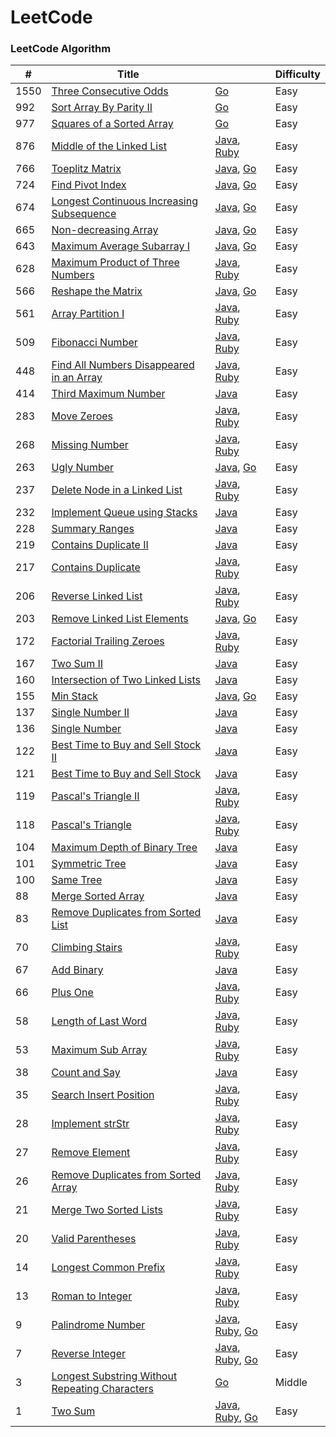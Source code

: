 LeetCode
========

### LeetCode Algorithm

| # | Title | | Difficulty|
|---| ----- | -------- | -------- |
|1550|[Three Consecutive Odds](https://leetcode-cn.com/problems/three-consecutive-odds/) | [Go](https://github.com/xiao2shiqi/leetcode/blob/master/go/1550.go) | Easy
|992|[Sort Array By Parity II](https://leetcode-cn.com/problems/sort-array-by-parity-ii/) | [Go](https://github.com/xiao2shiqi/leetcode/blob/master/go/992.go) | Easy
|977|[Squares of a Sorted Array](https://leetcode-cn.com/problems/squares-of-a-sorted-array/) | [Go](https://github.com/xiao2shiqi/leetcode/blob/master/go/977.go) | Easy
|876|[Middle of the Linked List](https://leetcode-cn.com/problems/middle-of-the-linked-list/) | [Java](https://github.com/xiao2shiqi/leetcode/blob/master/src/main/java/S876.java), [Ruby](https://github.com/xiao2shiqi/leetcode/blob/master/ruby/876.rb) | Easy
|766|[Toeplitz Matrix](https://leetcode-cn.com/problems/toeplitz-matrix/) | [Java](https://github.com/xiao2shiqi/leetcode/blob/master/src/main/java/S766.java), [Go](https://github.com/xiao2shiqi/leetcode/blob/master/go/766.go) | Easy
|724|[Find Pivot Index](https://leetcode-cn.com/problems/find-pivot-index/) | [Java](https://github.com/xiao2shiqi/leetcode/blob/master/src/main/java/S724.java), [Go](https://github.com/xiao2shiqi/leetcode/blob/master/go/724.go) | Easy
|674|[Longest Continuous Increasing Subsequence](https://leetcode-cn.com/problems/longest-continuous-increasing-subsequence/) | [Java](https://github.com/xiao2shiqi/leetcode/blob/master/src/main/java/S674.java), [Go](https://github.com/xiao2shiqi/leetcode/blob/master/go/674.go) | Easy
|665|[Non-decreasing Array](https://leetcode-cn.com/problems/non-decreasing-array//) | [Java](https://github.com/xiao2shiqi/leetcode/blob/master/src/main/java/S665.java), [Go](https://github.com/xiao2shiqi/leetcode/blob/master/go/665.go) | Easy
|643|[Maximum Average Subarray I](https://leetcode-cn.com/problems/maximum-average-subarray-i/) | [Java](https://github.com/xiao2shiqi/leetcode/blob/master/src/main/java/S643.java), [Go](https://github.com/xiao2shiqi/leetcode/blob/master/go/643.go) | Easy
|628|[Maximum Product of Three Numbers](https://leetcode-cn.com/problems/maximum-product-of-three-numbers/) | [Java](https://github.com/xiao2shiqi/leetcode/blob/master/src/main/java/S628.java), [Ruby](https://github.com/xiao2shiqi/leetcode/blob/master/ruby/628.rb) | Easy
|566|[Reshape the Matrix](https://leetcode-cn.com/problems/reshape-the-matrix/) | [Java](https://github.com/xiao2shiqi/leetcode/blob/master/src/main/java/S566.java), [Go](https://github.com/xiao2shiqi/leetcode/blob/master/go/566.go) | Easy
|561|[Array Partition I](https://leetcode-cn.com/problems/array-partition-i/) | [Java](https://github.com/xiao2shiqi/leetcode/blob/master/src/main/java/S561.java), [Ruby](https://github.com/xiao2shiqi/leetcode/blob/master/ruby/561.rb) | Easy
|509|[Fibonacci Number](https://leetcode-cn.com/problems/fibonacci-number/) | [Java](https://github.com/xiao2shiqi/leetcode/blob/master/src/main/java/S509.java), [Ruby](https://github.com/xiao2shiqi/leetcode/blob/master/ruby/509.rb) | Easy
|448|[Find All Numbers Disappeared in an Array](https://leetcode-cn.com/problems/find-all-numbers-disappeared-in-an-array/) | [Java](https://github.com/xiao2shiqi/leetcode/blob/master/src/main/java/S448.java), [Ruby](https://github.com/xiao2shiqi/leetcode/blob/master/ruby/448.rb) | Easy
|414|[Third Maximum Number](https://leetcode-cn.com/problems/third-maximum-number/) | [Java](https://github.com/xiao2shiqi/leetcode/blob/master/src/main/java/S414.java) | Easy
|283|[Move Zeroes](https://leetcode-cn.com/problems/move-zeroes/) | [Java](https://github.com/xiao2shiqi/leetcode/blob/master/src/main/java/S283.java), [Ruby](https://github.com/xiao2shiqi/leetcode/blob/master/ruby/283.rb) | Easy
|268|[Missing Number](https://leetcode-cn.com/problems/missing-number/) | [Java](https://github.com/xiao2shiqi/leetcode/blob/master/src/main/java/S268.java), [Ruby](https://github.com/xiao2shiqi/leetcode/blob/master/ruby/268.rb) | Easy
|263|[Ugly Number](https://leetcode-cn.com/problems/ugly-number/) | [Java](https://github.com/xiao2shiqi/leetcode/blob/master/src/main/java/S263.java), [Go](https://github.com/xiao2shiqi/leetcode/blob/master/go/263.go) | Easy
|237|[Delete Node in a Linked List](https://leetcode-cn.com/problems/delete-node-in-a-linked-list/) | [Java](https://github.com/xiao2shiqi/leetcode/blob/master/src/main/java/S237.java), [Ruby](https://github.com/xiao2shiqi/leetcode/blob/master/ruby/237.rb) | Easy
|232|[Implement Queue using Stacks](https://leetcode-cn.com/problems/implement-queue-using-stacks/) | [Java](https://github.com/xiao2shiqi/leetcode/blob/master/src/main/java/S232.java) | Easy
|228|[Summary Ranges](https://leetcode-cn.com/problems/summary-ranges/ ) | [Java](https://github.com/xiao2shiqi/leetcode/blob/master/src/main/java/S228.java) | Easy
|219|[Contains Duplicate II](https://leetcode-cn.com/problems/contains-duplicate-ii/) | [Java](https://github.com/xiao2shiqi/leetcode/blob/master/src/main/java/S219.java) | Easy
|217|[Contains Duplicate](https://leetcode-cn.com/problems/contains-duplicate/) | [Java](https://github.com/xiao2shiqi/leetcode/blob/master/src/main/java/S217.java), [Ruby](https://github.com/xiao2shiqi/leetcode/blob/master/ruby/217.rb) | Easy
|206|[Reverse Linked List  ](https://leetcode-cn.com/problems/reverse-linked-list/) | [Java](https://github.com/xiao2shiqi/leetcode/blob/master/src/main/java/S206.java), [Ruby](https://github.com/xiao2shiqi/leetcode/blob/master/ruby/206.rb) | Easy
|203|[Remove Linked List Elements](https://leetcode-cn.com/problems/remove-linked-list-elements/) | [Java](https://github.com/xiao2shiqi/leetcode/blob/master/src/main/java/S203.java), [Go](https://github.com/xiao2shiqi/leetcode/blob/master/go/203.go) | Easy
|172|[Factorial Trailing Zeroes](https://leetcode-cn.com/problems/factorial-trailing-zeroes/submissions/) | [Java](https://github.com/xiao2shiqi/leetcode/blob/master/src/main/java/S172.java), [Ruby](https://github.com/xiao2shiqi/leetcode/blob/master/ruby/172.rb) | Easy
|167|[Two Sum II](https://leetcode-cn.com/problems/two-sum-ii-input-array-is-sorted/)| [Java](https://github.com/xiao2shiqi/leetcode/blob/master/src/main/java/S167.java) | Easy
|160|[Intersection of Two Linked Lists](https://leetcode-cn.com/problems/intersection-of-two-linked-lists/)| [Java](https://github.com/xiao2shiqi/leetcode/blob/master/src/main/java/S160.java) | Easy
|155|[Min Stack](https://leetcode-cn.com/problems/min-stack/)| [Java](https://github.com/xiao2shiqi/leetcode/blob/master/src/main/src/main/java/Salgorithms/src/main/java/Smedium/155.java), [Go](https://github.com/xiao2shiqi/leetcode/blob/master/go/155.go) | Easy
|137|[Single Number II](https://leetcode-cn.com/problems/single-number-ii/)| [Java](https://github.com/xiao2shiqi/leetcode/blob/master/src/main/src/main/java/Salgorithms/src/main/java/Smedium/137.java) | Easy
|136|[Single Number](https://leetcode-cn.com/problems/single-number/)| [Java](https://github.com/xiao2shiqi/leetcode/blob/master/src/main/java/S136.java) | Easy
|122|[Best Time to Buy and Sell Stock II](https://leetcode-cn.com/problems/best-time-to-buy-and-sell-stock-ii/)| [Java](https://github.com/xiao2shiqi/leetcode/blob/master/src/main/java/S122.java) | Easy
|121|[Best Time to Buy and Sell Stock](https://leetcode-cn.com/problems/best-time-to-buy-and-sell-stock/)| [Java](https://github.com/xiao2shiqi/leetcode/blob/master/src/main/java/S121.java) | Easy
|119|[Pascal's Triangle II](https://leetcode-cn.com/problems/pascals-triangle-ii/) | [Java](https://github.com/xiao2shiqi/leetcode/blob/master/src/main/java/S119.java), [Ruby](https://github.com/xiao2shiqi/leetcode/blob/master/ruby/119.rb)  | Easy
|118|[Pascal's Triangle](https://leetcode-cn.com/problems/pascals-triangle/submissions/)|[Java](https://github.com/xiao2shiqi/leetcode/blob/master/src/main/java/S118.java), [Ruby](https://github.com/xiao2shiqi/leetcode/blob/master/ruby/118.rb)  | Easy
|104|[Maximum Depth of Binary Tree](https://leetcode-cn.com/problems/maximum-depth-of-binary-tree/)| [Java](https://github.com/xiao2shiqi/leetcode/blob/master/src/main/java/S104.java) | Easy
|101|[Symmetric Tree](https://leetcode-cn.com/problems/symmetric-tree/)| [Java](https://github.com/xiao2shiqi/leetcode/blob/master/src/main/java/S101.java) | Easy
|100|[Same Tree](https://leetcode-cn.com/problems/same-tree/)| [Java](https://github.com/xiao2shiqi/leetcode/blob/master/src/main/java/S100.java) | Easy
|88|[Merge Sorted Array](https://leetcode-cn.com/problems/merge-sorted-array/)| [Java](https://github.com/xiao2shiqi/leetcode/blob/master/src/main/java/S88.java) | Easy
|83|[Remove Duplicates from Sorted List](https://leetcode-cn.com/problems/remove-duplicates-from-sorted-list/)| [Java](https://github.com/xiao2shiqi/leetcode/blob/master/src/main/java/S83.java) | Easy
|70|[Climbing Stairs](https://leetcode-cn.com/problems/climbing-stairs/)| [Java](https://github.com/xiao2shiqi/leetcode/blob/master/src/main/java/S70.java), [Ruby](https://github.com/xiao2shiqi/leetcode/blob/master/ruby/70.rb) | Easy
|67|[Add Binary](https://leetcode-cn.com/problems/add-binary/)| [Java](https://github.com/xiao2shiqi/leetcode/blob/master/src/main/java/S67.java) | Easy
|66|[Plus One](https://leetcode-cn.com/problems/plus-one/)| [Java](https://github.com/xiao2shiqi/leetcode/blob/master/src/main/java/S66.java), [Ruby](https://github.com/xiao2shiqi/leetcode/blob/master/ruby/66.rb) | Easy
|58|[Length of Last Word](https://leetcode-cn.com/problems/length-of-last-word/)| [Java](https://github.com/xiao2shiqi/leetcode/blob/master/src/main/java/S58.java), [Ruby](https://github.com/xiao2shiqi/leetcode/blob/master/ruby/58.rb)  | Easy
|53|[Maximum Sub Array](https://leetcode-cn.com/problems/maximum-subarray/)| [Java](https://github.com/xiao2shiqi/leetcode/blob/master/src/main/java/S53.java), [Ruby](https://github.com/xiao2shiqi/leetcode/blob/master/ruby/53.rb)  | Easy
|38|[Count and Say](https://leetcode-cn.com/problems/count-and-say/)| [Java](https://github.com/xiao2shiqi/leetcode/blob/master/src/main/java/S38.java) | Easy
|35|[Search Insert Position](https://leetcode-cn.com/problems/search-insert-position/)| [Java](https://github.com/xiao2shiqi/leetcode/blob/master/src/main/java/S35.java), [Ruby](https://github.com/xiao2shiqi/leetcode/blob/master/ruby/35.rb) | Easy
|28|[Implement strStr](https://leetcode-cn.com/problems/implement-strstr/)| [Java](https://github.com/xiao2shiqi/leetcode/blob/master/src/main/java/S28.java), [Ruby](https://github.com/xiao2shiqi/leetcode/blob/master/ruby/28.rb)  | Easy
|27|[Remove Element](https://leetcode-cn.com/problems/remove-element/)| [Java](https://github.com/xiao2shiqi/leetcode/blob/master/src/main/java/S27.java), [Ruby](https://github.com/xiao2shiqi/leetcode/blob/master/ruby/27.rb) | Easy
|26|[Remove Duplicates from Sorted Array](https://leetcode-cn.com/problems/remove-duplicates-from-sorted-array/)| [Java](https://github.com/xiao2shiqi/leetcode/blob/master/src/main/java/S26.java), [Ruby](https://github.com/xiao2shiqi/leetcode/blob/master/ruby/26.rb) | Easy
|21|[Merge Two Sorted Lists](https://leetcode-cn.com/problems/merge-two-sorted-lists/)| [Java](https://github.com/xiao2shiqi/leetcode/blob/master/src/main/java/S21.java), [Ruby](https://github.com/xiao2shiqi/leetcode/blob/master/ruby/21.rb) | Easy
|20|[Valid Parentheses](https://leetcode-cn.com/problems/valid-parentheses/)| [Java](https://github.com/xiao2shiqi/leetcode/blob/master/src/main/java/S20.java), [Ruby](https://github.com/xiao2shiqi/leetcode/blob/master/ruby/20.rb) | Easy
|14|[Longest Common Prefix](https://leetcode-cn.com/problems/longest-common-prefix/)| [Java](https://github.com/xiao2shiqi/leetcode/blob/master/src/main/java/S14.java), [Ruby](https://github.com/xiao2shiqi/leetcode/blob/master/ruby/14.rb) | Easy
|13|[Roman to Integer](https://leetcode-cn.com/problems/roman-to-integer/)| [Java](https://github.com/xiao2shiqi/leetcode/blob/master/src/main/java/S13.java), [Ruby](https://github.com/xiao2shiqi/leetcode/blob/master/ruby/13.rb) | Easy
|9|[Palindrome Number](https://leetcode-cn.com/problems/palindrome-number/)| [Java](https://github.com/xiao2shiqi/leetcode/blob/master/src/main/java/S9.java), [Ruby](https://github.com/xiao2shiqi/leetcode/blob/master/ruby/9.rb), [Go](https://github.com/xiao2shiqi/leetcode/blob/master/go/9.go) | Easy
|7|[Reverse Integer](https://leetcode-cn.com/problems/reverse-integer/)| [Java](https://github.com/xiao2shiqi/leetcode/blob/master/src/main/java/S7.java), [Ruby](https://github.com/xiao2shiqi/leetcode/blob/master/ruby/7.rb), [Go](https://github.com/xiao2shiqi/leetcode/blob/master/go/7.go)  | Easy
|3|[Longest Substring Without Repeating Characters](https://leetcode-cn.com/problems/longest-substring-without-repeating-characters/)| [Go](https://github.com/xiao2shiqi/leetcode/blob/master/go/3.go) | Middle
|1|[Two Sum](https://leetcode-cn.com/problems/two-sum/)| [Java](https://github.com/xiao2shiqi/leetcode/blob/master/src/main/java/S1.java), [Ruby](https://github.com/xiao2shiqi/leetcode/blob/master/ruby/1.rb), [Go](https://github.com/xiao2shiqi/leetcode/blob/master/go/1.go) | Easy